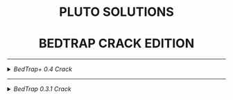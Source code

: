 <div align="center">
  
# PLUTO SOLUTIONS
# BEDTRAP CRACK EDITION
  
</div>

  ---
  

  
  
<details>
<summary><em>BedTrap+ 0.4 Crack</em></summary>
  
  - ok, again 
  - cracked in 37second 0 minute xD
  
#### [DOWNLOAD](https://github.com/PlutoSolutions/bedtrap-rip/releases/tag/0.4.1)

![mainscreen](https://imgur.com/lcOIJiO.png)
![gui2](https://imgur.com/URZCXpV.png)
![gui3](https://imgur.com/krKdYfH.png)
# установка:
скачать метеор 1.17.1 и bedtrap-0.4-crack и сунуть все в модс

</details>
  
  ---
  
<details>
<summary><em>BedTrap 0.3.1 Crack</em></summary>

  - shit 10$ meteor skid 😞
  - cracked in 1 minute xD

#### [DOWNLOAD](https://github.com/PlutoSolutions/bedtrap-rip/releases/download/0.3.1/bedtrap-0.3.1-cracked.jar)

![gui](https://i.imgur.com/GP79idh.png)
  
# установка:
скачать bedtrap-0.3.1-cracked и сунуть в модс

</details>
  


